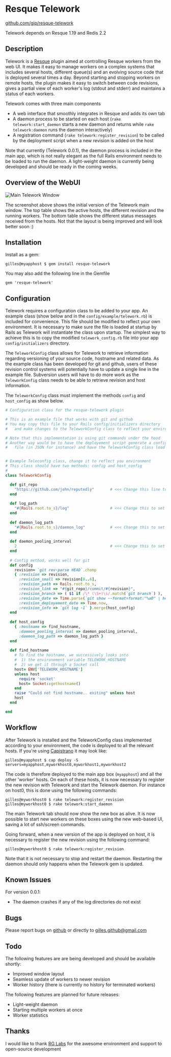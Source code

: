 Resque Telework
===============

[github.com/gip/resque-telework](https://github.com/gip/resque-telework)

Telework depends on Resque 1.19 and Redis 2.2

Description
-----------

Telework is a [Resque](https://github.com/defunkt/resque) plugin aimed at controlling Resque workers from the web UI. It makes it easy to manage workers on a complex systems that includes several hosts, different queue(s) and an evolving source code that is deployed several times a day. Beyond starting and stopping workers on remote hosts, the plugin makes it easy to switch between code revisions, gives a partial view of each worker's log (stdout and stderr) and maintains a status of each workers.

Telework comes with three main components

* A web interface that smoothly integrates in Resque and adds its own tab
* A daemon process to be started on each host (`rake telework:start_daemon` starts a new daemon and returns while `rake telework:daemon` runs the daemon interactively)
* A registration command (`rake telework:register_revision`) to be called by the deployment script when a new revision is added on the host

Note that currently (Telework 0.0.1), the daemon process is included in the main app, which is not really elegant as the full Rails environment needs to be loaded to run the daemon. A light-weight daemon is currently being developed and should be ready in the coming weeks.

Overview of the WebUI
---------------------

![Main Telework Window](https://github.com/gip/resque-telework/raw/master/doc/screenshots/view_overview.png)

The screenshot above shows the initial version of the Telework main window. The top table shows the active hosts, the different revision and the running workers. The bottom table shows the different status messages received from the hosts. Not that the layout is being improved and will look better soon :)

Installation
------------

Install as a gem:

```
gilles@myapphost $ gem install resque-telework
```

You may also add the following line in the Gemfile

```
gem 'resque-telework'
```

Configuration
-------------

Telework requires a configuration class to be added to your app. An example class (show below and in the `config/example/telework.rb`) is included for convenience. This file should be modified to reflect your own environment. It is necessary to make sure the file is loaded at startup by Rails as Telework will instantiate the class upon startup. The simplest way to achieve this is to copy the modified `telework_config.rb` file into your app `config/initializers` directory.

The `TeleworkConfig` class allows for Telework to retrieve information regarding versioning of your source code, hostname and related data. As the example class has been developed for git and github, users of these revision control systems will potentially have to update a single line in the example file. Subversion users will have to do more work as the `TeleworkConfig` class needs to be able to retrieve revision and host information.

The `TeleworkConfig` class must implement the methods `config` and `host_config` as show below.

```ruby
# Configuration class for the resque-telework plugin

# This is an example file that works with git and github
# You may copy this file to your Rails config/initializers directory
#   and make changes to the TeleworkConfig class to reflect your environment

# Note that this implementation is using git commands under the hood
# Another way would be to have the deployement script generate a configuration
#   file (in JSON for instance) and have the TeleworkConfig class load it


# Example Teleconfig class, change it to reflect you environment
# This class should have two methods: config and host_config
#
class TeleworkConfig

  def git_repo
    "https://github.com/john/reputedly"       # <<< Change this line to point to your own github repo
  end
  
  def log_path
    "#{Rails.root.to_s}/log"                  # <<< Change this to set a different path to worker log files
  end
  
  def daemon_log_path
    "#{Rails.root.to_s}/daemon_log"           # <<< Change this to set a path to daemon log files
  end
  
  def daemon_pooling_interval
    2                                         # <<< Change this to set a new daemon pooling interval (in seconds)
  end  
  
  # Config method, works well for git
  def config
    revision= `git rev-parse HEAD`.chomp    
    { :revision => revision,
      :revision_small => revision[0..6],
      :revision_path => Rails.root.to_s,
      :revision_link => "#{git_repo}/commit/#{revision}",
      :revision_branch => ( $1 if /\* (\S+)\s/.match(`git branch`) ),
      :revision_date => Time.parse(`git show --format=format:"%aD" | head -n1`),
      :revision_deployement_date => Time.now,
      :revision_info => `git log -1` }.merge(host_config)
  end
  
  def host_config
    { :hostname => find_hostname,
      :daemon_pooling_interval => daemon_pooling_interval,
      :daemon_log_path => daemon_log_path }
  end
  
  def find_hostname
    # To find the hostname, we successively looks into
    #  1) the environement variable TELEWORK_HOSTNAME
    #  2) we get it through a Socket call
    host= ENV['TELEWORK_HOSTNAME']
    unless host
      require 'socket'
      host= Socket::gethostname()
    end
    raise "Could not find hostname.. exiting" unless host
    host
  end

end
```

Workflow
--------

After Telework is installed and the TeleworkConfig class implemented according to your environment, the code is deployed to all the relevant hosts. If you're using [Capistrano](https://github.com/capistrano/capistrano) it may look like:

```
gilles@myapphost $ cap deploy -S servers=myapphost,myworkhost0,myworkhost1,myworkhost2
```

The code is therefore deployed to the main app box (`myapphost`) and all the other 'worker' hosts. On each of these hosts, it is now necessary to register the new revision with Telework and start the Telework daemon. For instance on host0, this is done using the following commands:

```
gilles@myworkhost0 $ rake telework:register_revision
gilles@myworkhost0 $ rake telework:start_daemon
```

The main Telework tab should now show the new box as alive. It is now possible to start new workers on these boxes using the new web-based UI, saving a lot of ssh/screen commands.

Going forward, when a new version of the app is deployed on host, it is necessary to register the new revision using the following command:

```
gilles@myworkhost0 $ rake telework:register_revision
```
Note that it is not necessary to stop and restart the daemon. Restarting the daemon should only happens when the Telework gem is updated.

Known Issues
------------

For version 0.0.1:

* The daemon crashes if any of the log directories do not exist


Bugs
----

Please report bugs on [github](https://github.com/gip/resque-telework/issues) or directly to [gilles.github@gmail.com](gilles.github@gmail.com)

Todo
----

The following features are are being developed and should be available shortly:

* Improved window layout
* Seamless update of workers to newer revision
* Worker history (there is currently no history for terminated workers)

The following features are planned for future releases:

* Light-weight daemon
* Starting multiple workers at once
* Worker statistics

Thanks
------

I would like to thank [RG Labs](http://www.rglabsinc.com/) for the awesome environment and support to open-source development 
